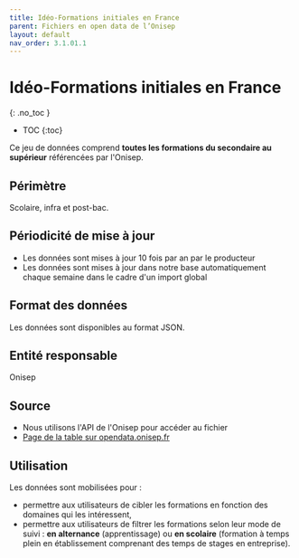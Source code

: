 ```yaml
---
title: Idéo-Formations initiales en France
parent: Fichiers en open data de l’Onisep
layout: default
nav_order: 3.1.01.1
---
```


# Idéo-Formations initiales en France
{: .no_toc }

- TOC
{:toc}

Ce jeu de données comprend **toutes les formations du secondaire au supérieur** référencées par l'Onisep.

## Périmètre

Scolaire, infra et post-bac.

## Périodicité de mise à jour

- Les données sont mises à jour 10 fois par an par le producteur
- Les données sont mises à jour dans notre base automatiquement chaque semaine dans le cadre d'un import global

## Format des données

Les données sont disponibles au format JSON.

## Entité responsable

Onisep

## Source

- Nous utilisons l'API de l'Onisep pour accéder au fichier
- [Page de la table sur opendata.onisep.fr](https://opendata.onisep.fr/data/5fa591127f501/2-ideo-formations-initiales-en-france.htm?tab=table_65f84591dcff4&id=65f84591dcff4&pluginCode=table&idtf=2&cms_mode=ON_&lheo=0&pid=f0389fae3310c17132b888ea3286c8c397c656a9&from=30)

## Utilisation

Les données sont mobilisées pour :

- permettre aux utilisateurs de cibler les formations en fonction des domaines qui les intéressent,
- permettre aux utilisateurs de filtrer les formations selon leur mode de suivi : **en alternance** (apprentissage) ou **en scolaire** (formation à temps plein en établissement comprenant des temps de stages en entreprise).
